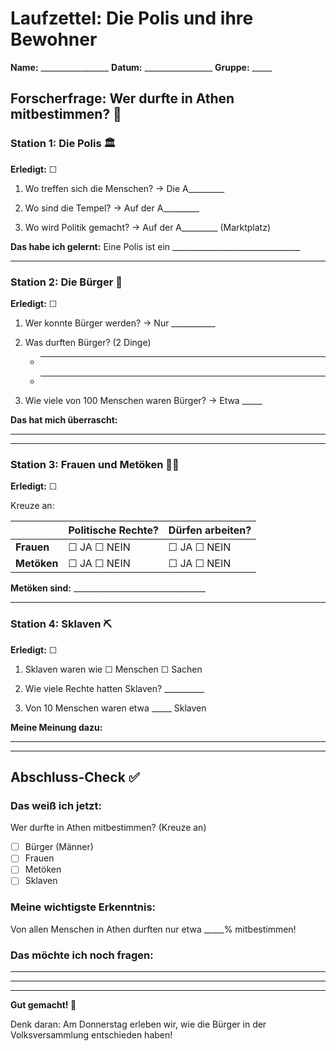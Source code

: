 # Laufzettel: Die Polis und ihre Bewohner

**Name:** _________________ **Datum:** _________________ **Gruppe:** _____

## Forscherfrage: Wer durfte in Athen mitbestimmen? 🤔

### Station 1: Die Polis 🏛️
**Erledigt:** ☐

1. Wo treffen sich die Menschen? → Die A_________

2. Wo sind die Tempel? → Auf der A_________

3. Wo wird Politik gemacht? → Auf der A_________ (Marktplatz)

**Das habe ich gelernt:**
Eine Polis ist ein ________________________________

---

### Station 2: Die Bürger 👨
**Erledigt:** ☐

1. Wer konnte Bürger werden? → Nur ___________

2. Was durften Bürger? (2 Dinge)
   - _______________________
   - _______________________

3. Wie viele von 100 Menschen waren Bürger? → Etwa _____ 

**Das hat mich überrascht:**
_________________________________________________

---

### Station 3: Frauen und Metöken 👩🏪
**Erledigt:** ☐

Kreuze an:

|  | Politische Rechte? | Dürfen arbeiten? |
|---|---|---|
| **Frauen** | ☐ JA  ☐ NEIN | ☐ JA  ☐ NEIN |
| **Metöken** | ☐ JA  ☐ NEIN | ☐ JA  ☐ NEIN |

**Metöken sind:** _________________________________

---

### Station 4: Sklaven ⛏️
**Erledigt:** ☐

1. Sklaven waren wie ☐ Menschen ☐ Sachen

2. Wie viele Rechte hatten Sklaven? __________

3. Von 10 Menschen waren etwa _____ Sklaven

**Meine Meinung dazu:**
_________________________________________________

---

## Abschluss-Check ✅

### Das weiß ich jetzt:

Wer durfte in Athen mitbestimmen? (Kreuze an)
- ☐ Bürger (Männer)
- ☐ Frauen
- ☐ Metöken
- ☐ Sklaven

### Meine wichtigste Erkenntnis:

Von allen Menschen in Athen durften nur etwa _____% mitbestimmen!

### Das möchte ich noch fragen:

_________________________________________________

_________________________________________________

---

**Gut gemacht! 🌟**

Denk daran: Am Donnerstag erleben wir, wie die Bürger in der Volksversammlung entschieden haben!